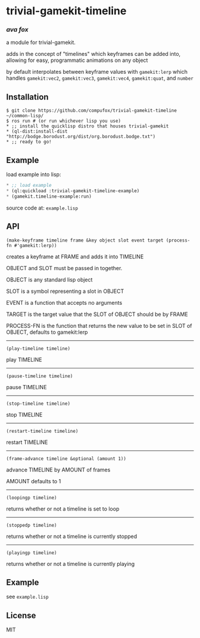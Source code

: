 # trivial-gamekit-timeline
### _ava fox_

a module for trivial-gamekit.

adds in the concept of "timelines" which keyframes can be added into, allowing for easy, programmatic animations on any object

by default interpolates between keyframe values with `gamekit:lerp` which handles `gamekit:vec2`, `gamekit:vec3`, `gamekit:vec4`, `gamekit:quat`, and `number` 

## Installation

```shell
$ git clone https://github.com/compufox/trivial-gamekit-timeline ~/common-lisp/
$ ros run # (or run whichever lisp you use)
* ;; install the quicklisp distro that houses trivial-gamekit
* (ql-dist:install-dist "http://bodge.borodust.org/dist/org.borodust.bodge.txt")
* ;; ready to go!
```

## Example 

load example into lisp:
```lisp
* ;; load example
* (ql:quickload :trivial-gamekit-timeline-example)
* (gamekit.timeline-example:run)
```

source code at: `example.lisp`


## API

`(make-keyframe timeline frame &key object slot event target (process-fn #'gamekit:lerp))`

creates a keyframe at FRAME and adds it into TIMELINE


OBJECT and SLOT must be passed in together.

OBJECT is any standard lisp object

SLOT is a symbol representing a slot in OBJECT

EVENT is a function that accepts no arguments

TARGET is the target value that the SLOT of OBJECT should be by FRAME

PROCESS-FN is the function that returns the new value to be set in SLOT of OBJECT, defaults to gamekit:lerp

---

`(play-timeline timeline)`

play TIMELINE

---

`(pause-timeline timeline)`

pause TIMELINE

---

`(stop-timeline timeline)`

stop TIMELINE

---

`(restart-timeline timeline)`

restart TIMELINE

---

`(frame-advance timeline &optional (amount 1))`

advance TIMELINE by AMOUNT of frames

AMOUNT defaults to 1

---

`(loopingp timeline)`

returns whether or not a timeline is set to loop

---

`(stoppedp timeline)`

returns whether or not a timeline is currently stopped

---

`(playingp timeline)`

returns whether or not a timeline is currently playing

## Example

see `example.lisp`

## License

MIT

